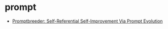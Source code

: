 # prompt 

* [Promptbreeder: Self-Referential Self-Improvement Via Prompt Evolution](https://github.com/bayjarvis/prompt/tree/master/prompt_breeder)

